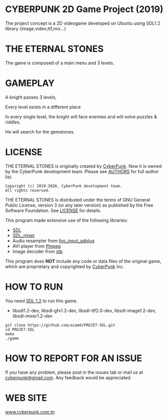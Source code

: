 # CYBERPUNK 2D Game Project (2019)

The project concept is a 2D videogame developed on Ubuntu using SDL1.2 library (image,video,ttf,mix...)

# THE ETERNAL STONES

The game is composed of a main menu and 3 levels.

# GAMEPLAY

A knight passes 3 levels, 

Every level exists in a different place

In every single level, the knight will face enemies and will solve puzzles & riddles.

He will search for the gemstones.

LICENSE
=======

THE ETERNAL STONES is originally created by [CyberPunk](https://github.com/azamd). Now it is owned by the CyberPunk development team. Please see [AUTHORS](AUTHORS) for full author list.
```
Copyright (c) 2019-2020, CyberPunk development team.
All rights reserved.
```
THE ETERNAL STONES is distributed under the terms of GNU General Public License, version 3 (or any later version) as published by the Free Software Foundation. See [LICENSE](LICENSE) for details.

This program made extensive use of the following libraries:
* [SDL](http://www.libsdl.org/)
* [SDL_mixer](http://www.libsdl.org/projects/SDL_mixer/)
* Audio resampler from [foo_input_adplug](https://www.foobar2000.org/components/view/foo_input_adplug)
* AVI player from [ffmpeg](https://ffmpeg.org/)
* Image decoder from [stb](https://github.com/nothings/stb)

This program does **NOT** include any code or data files of the original game, which are proprietary and copyrighted by [CyberPynk](https://www.cyberpunk.com.tn) Inc.


# HOW TO RUN

You need [SDL 1.2](http://www.libsdl.org/download-1.2.php) to run this game.
- libsdl1.2-dev, libsdl-gfx1.2-dev, libsdl-ttf2.0-dev, libsdl-image1.2-dev, libsdl-mixer1.2-dev

```
git clone https://github.com/azamd/PROJET-SDL.git
cd PROJET-SDL
make
./game
```

# HOW TO REPORT FOR AN ISSUE

If you have any problem, please post in the issues tab or mail us at cyberpunk@gmail.com. Any feedback would be appreciated.

# WEB SITE

www.cyberpunk.com.tn
